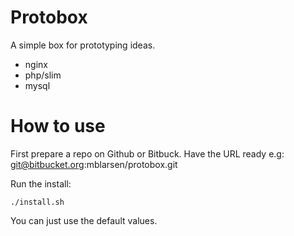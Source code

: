 # Protobox

A simple box for prototyping ideas. 

* nginx
* php/slim
* mysql

# How to use

First prepare a repo on Github or Bitbuck. Have the URL ready e.g: git@bitbucket.org:mblarsen/protobox.git

Run the install:

    ./install.sh

You can just use the default values.
